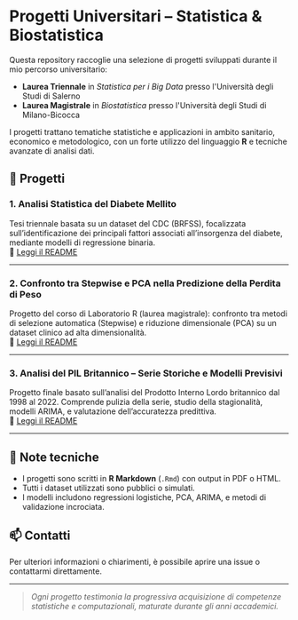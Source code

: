 # Progetti Universitari – Statistica & Biostatistica

Questa repository raccoglie una selezione di progetti sviluppati durante il mio percorso universitario:

- **Laurea Triennale** in *Statistica per i Big Data* presso l'Università degli Studi di Salerno  
- **Laurea Magistrale** in *Biostatistica* presso l'Università degli Studi di Milano-Bicocca  

I progetti trattano tematiche statistiche e applicazioni in ambito sanitario, economico e metodologico, con un forte utilizzo del linguaggio **R** e tecniche avanzate di analisi dati.

## 📁 Progetti

### 1. Analisi Statistica del Diabete Mellito
Tesi triennale basata su un dataset del CDC (BRFSS), focalizzata sull’identificazione dei principali fattori associati all’insorgenza del diabete, mediante modelli di regressione binaria.  
📄 [Leggi il README](./tesi-diabete/README.md)

---

### 2. Confronto tra Stepwise e PCA nella Predizione della Perdita di Peso  
Progetto del corso di Laboratorio R (laurea magistrale): confronto tra metodi di selezione automatica (Stepwise) e riduzione dimensionale (PCA) su un dataset clinico ad alta dimensionalità.  
📄 [Leggi il README](./stepwise-vs-pca/README.md)

---

### 3. Analisi del PIL Britannico – Serie Storiche e Modelli Previsivi  
Progetto finale basato sull’analisi del Prodotto Interno Lordo britannico dal 1998 al 2022. Comprende pulizia della serie, studio della stagionalità, modelli ARIMA, e valutazione dell’accuratezza predittiva.  
📄 [Leggi il README](./pil-uk-forecast/README.md)

---

## 📌 Note tecniche

- I progetti sono scritti in **R Markdown** (`.Rmd`) con output in PDF o HTML.
- Tutti i dataset utilizzati sono pubblici o simulati.
- I modelli includono regressioni logistiche, PCA, ARIMA, e metodi di validazione incrociata.

## 📫 Contatti

Per ulteriori informazioni o chiarimenti, è possibile aprire una issue o contattarmi direttamente.

---

> *Ogni progetto testimonia la progressiva acquisizione di competenze statistiche e computazionali, maturate durante gli anni accademici.*

